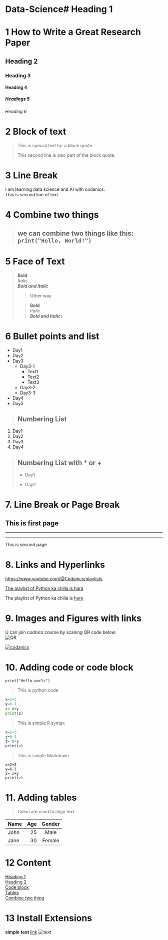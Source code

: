 # Data-Science# Heading 1
1 How to Write a Great Research Paper
=====================================

## Heading 2
### Heading 3
#### Heading 4
##### Headings 5
###### Heading 6
# 2 Block of text
> This is special text for a block quote.
> 
> This second line is also part of the block quote.
 # 3 Line Break
I am learning data science and AI 
with codanics.\
This is second line of text.
# 4 Combine two things
> ## we can combine two things like this: `print("Hello, World!")`   
# 5 Face of Text
> **Bold**\
> *Italic*\
> ***Bold and Italic***
> > Other way
>
> >__Bold__\
> >_Italic_\
> >___Bold and Italic___\

# 6 Bullet points and list

- Day1
- Day2
- Day3
  - Day3-1
      - Text1
      - Text2
      - Text3
  - Day3-2
  - Day3-3
- Day4
- Day5
> ## Numbering List
 1. Day1
 2. Day2
3. Day3
 4. Day4
> ## Numbering List with * or +
> * Day1
> + Day2
# 7. Line Break or Page Break
This is first page
---
___
***

This is second page
# 8. Links and Hyperlinks
<https://www.youtube.com/@Codanics/playlists>

[The playlist of Python ka chilla is hara](https://www.youtube.com/watch?v=Ux9ttEM2smk&list=PL9XvIvvVL50Fba7psesg6ynQXdipw-yoN)

[codanics]:https://www.youtube.com/watch?v=Ux9ttEM2smk&list=PL9XvIvvVL50Fba7psesg6ynQXdipw-yoN

The playlist of Python ka chilla is [here][codanics]
# 9. Images and Figures with links

U can join codnics course by scaning QR code below:\
![QR][def]

[def]: qr.png

[![codanics](https://codanics.com/wp-content/uploads/2023/09/250x150-logo.png.webp)](https://codanics.com/)
# 10. Adding code or code block
`print("Hello worls")`
>This is python code
```python
x=2+3
y=6-1
z= x+y
print(z)
```
>This is simple R syntax 
```R
x=2+3
y=6-1
z= x+y
print(z)
```
> This is simple Markdown
```
x=2+3
y=6-1
z= x+y
print(z)
```
# 11. Adding tables
>Colon are used to align text

| Name | Age | Gender |
| :--- | ---: | :---: |
| John | 25 | Male |
| Jane | 30 | Female |

# 12 Content
[Heading 1](#heading-1)\
[Heading 2](#heading-2)\
[Code block](#10-adding-code-or-code-block)\
[Tables](#11-adding-tables)\
[Combine two thing](#4-combine-two-things)

# 13 Install Extensions

**simple** **text**
[link](www.google.com)
![text](qr.png)
